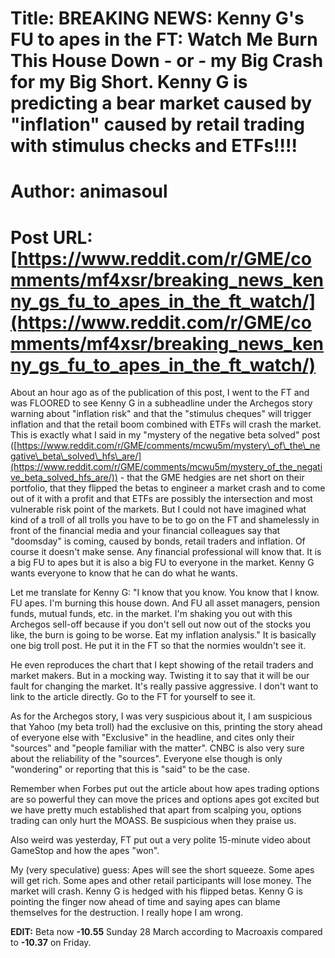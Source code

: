# Title: BREAKING NEWS: Kenny G's FU to apes in the FT: Watch Me Burn This House Down - or - my Big Crash for my Big Short. Kenny G is predicting a bear market caused by "inflation" caused by retail trading with stimulus checks and ETFs!!!!
# Author: animasoul
# Post URL: [https://www.reddit.com/r/GME/comments/mf4xsr/breaking_news_kenny_gs_fu_to_apes_in_the_ft_watch/](https://www.reddit.com/r/GME/comments/mf4xsr/breaking_news_kenny_gs_fu_to_apes_in_the_ft_watch/)


About an hour ago as of the publication of this post, I went to the FT and was FLOORED to see Kenny G in a subheadline under the Archegos story warning about "inflation risk" and that the "stimulus cheques" will trigger inflation and that the retail boom combined with ETFs will crash the market. This is exactly what I said in my "mystery of the negative beta solved" post ([https://www.reddit.com/r/GME/comments/mcwu5m/mystery\_of\_the\_negative\_beta\_solved\_hfs\_are/](https://www.reddit.com/r/GME/comments/mcwu5m/mystery_of_the_negative_beta_solved_hfs_are/)) - that the GME hedgies are net short on their portfolio, that they flipped the betas to engineer a market crash and to come out of it with a profit and that ETFs are possibly the intersection and most vulnerable risk point of the markets. But I could not have imagined what kind of a troll of all trolls you have to be to go on the FT and shamelessly in front of the financial media and your financial colleagues say that "doomsday" is coming, caused by bonds, retail traders and inflation. Of course it doesn't make sense. Any financial professional will know that. It is a big FU to apes but it is also a big FU to everyone in the market. Kenny G wants everyone to know that he can do what he wants.

Let me translate for Kenny G: "I know that you know. You know that I know. FU apes. I'm burning this house down. And FU all asset managers, pension funds, mutual funds, etc. in the market. I'm shaking you out with this Archegos sell-off because if you don't sell out now out of the stocks you like, the burn is going to be worse. Eat my inflation analysis." It is basically one big troll post. He put it in the FT so that the normies wouldn't see it.

He even reproduces the chart that I kept showing of the retail traders and market makers. But in a mocking way. Twisting it to say that it will be our fault for changing the market. It's really passive aggressive. I don't want to link to the article directly. Go to the FT for yourself to see it.

As for the Archegos story, I was very suspicious about it, I am suspicious that Yahoo (my beta troll) had the exclusive on this, printing the story ahead of everyone else with "Exclusive" in the headline, and cites only their "sources" and "people familiar with the matter". CNBC is also very sure about the reliability of the "sources". Everyone else though is only "wondering" or reporting that this is "said" to be the case.

Remember when Forbes put out the article about how apes trading options are so powerful they can move the prices and options apes got excited but we have pretty much established that apart from scalping you, options trading can only hurt the MOASS. Be suspicious when they praise us.

Also weird was yesterday, FT put out a very polite 15-minute video about GameStop and how the apes "won".

My (very speculative) guess: Apes will see the short squeeze. Some apes will get rich. Some apes and other retail participants will lose money. The market will crash. Kenny G is hedged with his flipped betas. Kenny G is pointing the finger now ahead of time and saying apes can blame themselves for the destruction. I really hope I am wrong.

**EDIT:** Beta now **-10.55** Sunday 28 March according to Macroaxis compared to **-10.37** on Friday.